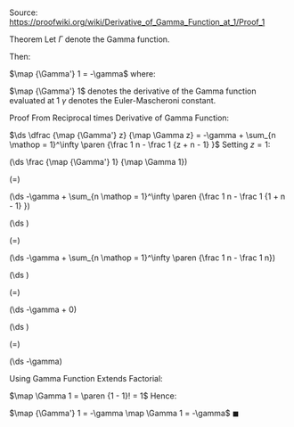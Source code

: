 # 

Source: https://proofwiki.org/wiki/Derivative_of_Gamma_Function_at_1/Proof_1

Theorem
Let $\Gamma$ denote the Gamma function.

Then:

$\map {\Gamma'} 1 = -\gamma$
where:

$\map {\Gamma'} 1$ denotes the derivative of the Gamma function evaluated at $1$
$\gamma$ denotes the Euler-Mascheroni constant.


Proof
From Reciprocal times Derivative of Gamma Function:

$\ds \dfrac {\map {\Gamma'} z} {\map \Gamma z} = -\gamma + \sum_{n \mathop = 1}^\infty \paren {\frac 1 n - \frac 1 {z + n - 1} }$
Setting $z = 1$:














\(\ds \frac {\map {\Gamma'} 1} {\map \Gamma 1}\)

\(=\)







\(\ds -\gamma + \sum_{n \mathop = 1}^\infty \paren {\frac 1 n - \frac 1 {1 + n - 1} }\)




















\(\ds \)

\(=\)







\(\ds -\gamma + \sum_{n \mathop = 1}^\infty \paren {\frac 1 n - \frac 1 n}\)




















\(\ds \)

\(=\)







\(\ds -\gamma + 0\)




















\(\ds \)

\(=\)







\(\ds -\gamma\)









Using Gamma Function Extends Factorial:

$\map \Gamma 1 = \paren {1 - 1}! = 1$
Hence:

$\map {\Gamma'} 1 = -\gamma \map \Gamma 1 = -\gamma$
$\blacksquare$





